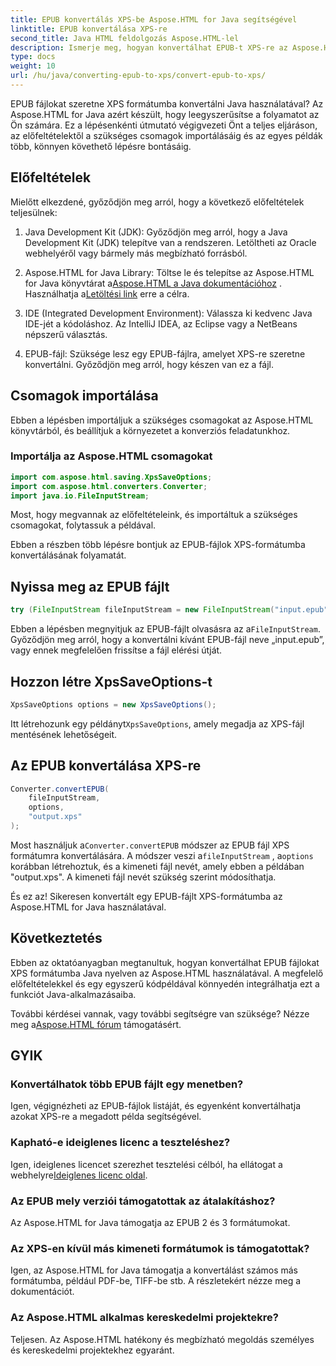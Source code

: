 ```yaml
---
title: EPUB konvertálás XPS-be Aspose.HTML for Java segítségével
linktitle: EPUB konvertálása XPS-re
second_title: Java HTML feldolgozás Aspose.HTML-lel
description: Ismerje meg, hogyan konvertálhat EPUB-t XPS-re az Aspose.HTML for Java használatával. Lépésről lépésre szóló útmutató a zökkenőmentes EPUB-ból XPS-be konvertáláshoz. Probáld ki most!
type: docs
weight: 10
url: /hu/java/converting-epub-to-xps/convert-epub-to-xps/
---
```


EPUB fájlokat szeretne XPS formátumba konvertálni Java használatával? Az Aspose.HTML for Java azért készült, hogy leegyszerűsítse a folyamatot az Ön számára. Ez a lépésenkénti útmutató végigvezeti Önt a teljes eljáráson, az előfeltételektől a szükséges csomagok importálásáig és az egyes példák több, könnyen követhető lépésre bontásáig.

## Előfeltételek

Mielőtt elkezdené, győződjön meg arról, hogy a következő előfeltételek teljesülnek:

1. Java Development Kit (JDK): Győződjön meg arról, hogy a Java Development Kit (JDK) telepítve van a rendszeren. Letöltheti az Oracle webhelyéről vagy bármely más megbízható forrásból.

2. Aspose.HTML for Java Library: Töltse le és telepítse az Aspose.HTML for Java könyvtárat a[Aspose.HTML a Java dokumentációhoz](https://reference.aspose.com/html/java/) . Használhatja a[Letöltési link](https://releases.aspose.com/html/java/) erre a célra.

3. IDE (Integrated Development Environment): Válassza ki kedvenc Java IDE-jét a kódoláshoz. Az IntelliJ IDEA, az Eclipse vagy a NetBeans népszerű választás.

4. EPUB-fájl: Szüksége lesz egy EPUB-fájlra, amelyet XPS-re szeretne konvertálni. Győződjön meg arról, hogy készen van ez a fájl.

## Csomagok importálása

Ebben a lépésben importáljuk a szükséges csomagokat az Aspose.HTML könyvtárból, és beállítjuk a környezetet a konverziós feladatunkhoz.

### Importálja az Aspose.HTML csomagokat

```java
import com.aspose.html.saving.XpsSaveOptions;
import com.aspose.html.converters.Converter;
import java.io.FileInputStream;
```

Most, hogy megvannak az előfeltételeink, és importáltuk a szükséges csomagokat, folytassuk a példával.

Ebben a részben több lépésre bontjuk az EPUB-fájlok XPS-formátumba konvertálásának folyamatát.

## Nyissa meg az EPUB fájlt

```java
try (FileInputStream fileInputStream = new FileInputStream("input.epub")) {
```

 Ebben a lépésben megnyitjuk az EPUB-fájlt olvasásra az a`FileInputStream`. Győződjön meg arról, hogy a konvertálni kívánt EPUB-fájl neve „input.epub”, vagy ennek megfelelően frissítse a fájl elérési útját.

## Hozzon létre XpsSaveOptions-t

```java
XpsSaveOptions options = new XpsSaveOptions();
```

 Itt létrehozunk egy példányt`XpsSaveOptions`, amely megadja az XPS-fájl mentésének lehetőségeit.

## Az EPUB konvertálása XPS-re

```java
Converter.convertEPUB(
    fileInputStream,
    options,
    "output.xps"
);
```

 Most használjuk a`Converter.convertEPUB` módszer az EPUB fájl XPS formátumra konvertálására. A módszer veszi a`fileInputStream` , a`options` korábban létrehoztuk, és a kimeneti fájl nevét, amely ebben a példában "output.xps". A kimeneti fájl nevét szükség szerint módosíthatja.

És ez az! Sikeresen konvertált egy EPUB-fájlt XPS-formátumba az Aspose.HTML for Java használatával.

## Következtetés

Ebben az oktatóanyagban megtanultuk, hogyan konvertálhat EPUB fájlokat XPS formátumba Java nyelven az Aspose.HTML használatával. A megfelelő előfeltételekkel és egy egyszerű kódpéldával könnyedén integrálhatja ezt a funkciót Java-alkalmazásaiba.

 További kérdései vannak, vagy további segítségre van szüksége? Nézze meg a[Aspose.HTML fórum](https://forum.aspose.com/) támogatásért.

## GYIK

### Konvertálhatok több EPUB fájlt egy menetben?
Igen, végignézheti az EPUB-fájlok listáját, és egyenként konvertálhatja azokat XPS-re a megadott példa segítségével.

### Kapható-e ideiglenes licenc a teszteléshez?
 Igen, ideiglenes licencet szerezhet tesztelési célból, ha ellátogat a webhelyre[Ideiglenes licenc oldal](https://purchase.aspose.com/temporary-license/).

### Az EPUB mely verziói támogatottak az átalakításhoz?
Az Aspose.HTML for Java támogatja az EPUB 2 és 3 formátumokat.

### Az XPS-en kívül más kimeneti formátumok is támogatottak?
Igen, az Aspose.HTML for Java támogatja a konvertálást számos más formátumba, például PDF-be, TIFF-be stb. A részletekért nézze meg a dokumentációt.

### Az Aspose.HTML alkalmas kereskedelmi projektekre?
Teljesen. Az Aspose.HTML hatékony és megbízható megoldás személyes és kereskedelmi projektekhez egyaránt.